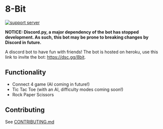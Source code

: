 # 8-Bit

[![support server](https://discord.com/api/guilds/770895120886661130/embed.png)](https://discord.com/invite/VPPrpmQ44q)

**NOTICE: Discord.py, a major dependency of the bot has stopped development. As such, this bot may be prone to breaking changes by Discord in future.**

A discord bot to have fun with friends! The bot is hosted on heroku, use this link to invite the bot: https://dsc.gg/8bit.

## Functionality

 - Connect 4 game (AI coming in future!)
 - Tic Tac Toe (with an AI, difficulty modes coming soon!)
 - Rock Paper Scissors

## Contributing

See [CONTRIBUTING.md](CONTRIBUTING.md)
